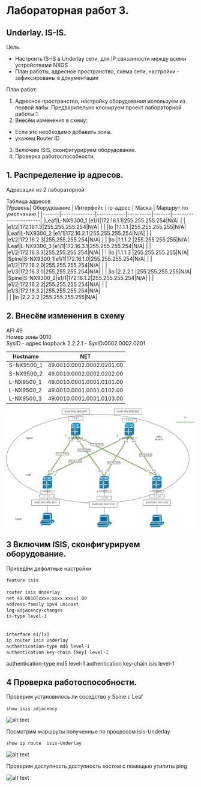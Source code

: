# Лабораторная работ 3.
## Underlay. IS-IS.

Цель.
- Настроить IS-IS в Underlay сети, для IP связанности между всеми устройствами NXOS
- План работы, адресное пространство, схема сети, настройки - зафиксированы в документации


План работ:
1) Адресное пространство, настройку оборудования используем из первой лабы. Предварительно клонируем проект лабораторной работы 1. 
2) Внесём изменения в схему: 
 - Если это необходимо добавить зоны.
 - укажем Router ID
3) Включим ISIS, сконфигурируем оборудование.
4) Проверка работоспособности.

 
## 1. Распределение ip адресов.

Адресация из 2 лабораторной

Таблица адресов  
|Уровень| Оборудование | Интерфейс  | ip-адрес | Маска |  Маршрут по умолчанию |
|-------|--------------|------------|----------|-------|-----------------------|
|Leaf|L-NX9300_1 |e1/1|172.16.1.1|255.255.255.254|N/A|
|    |           |e1/2|172.16.1.3|255.255.255.254|N/A|
|    |           |lo  |1.1.1.1   |255.255.255.255|N/A|
|Leaf|L-NX9300_2 |e1/1|172.16.2.1|255.255.255.254|N/A|
|    |           |e1/2|172.16.2.3|255.255.255.254|N/A|
|    |           |lo  |1.1.1.2   |255.255.255.255|N/A|
|Leaf|L-NX9300_3 |e1/1|172.16.3.1|255.255.255.254|N/A|
|    |           |e1/2|172.16.3.3|255.255.255.254|N/A|
|    |           |lo  |1.1.1.3   |255.255.255.255|N/A|
|Spine|S-NX9300_1|e1/1|172.16.1.0|255.255.255.254|N/A|
|     |          |e1/2|172.16.2.0|255.255.255.254|N/A|
|     |          |e1/3|172.16.3.0|255.255.255.254|N/A|
|     |          |lo  |2.2.2.1   |255.255.255.255|N/A|
|Spine|S-NX9300_2|e1/1|172.16.1.2|255.255.255.254|N/A|
|     |          |e1/2|172.16.2.2|255.255.255.254|N/A|
|     |          |e1/3|172.16.3.2|255.255.255.254|N/A|  
|     |          |lo  |2.2.2.2   |255.255.255.255|N/A|

## 2. Внесём изменения в схему

AFI 49  
Номер зоны 0010  
SysID - адрес loopback 2.2.2.1 - SysID:0002.0002.0201

| Hostname | NET                     |
|----------|-------------------------|
|S-NX9500_1|49.0010.0002.0002.0201.00|
|S-NX9500_2|49.0010.0002.0002.0202.00|
|L-NX9500_1|49.0010.0001.0001.0101.00|
|L-NX9500_2|49.0010.0001.0001.0102.00|
|L-NX9500_3|49.0010.0001.0001.0103.00|

![alt text](lab3_1.drawio.png)

## 3 Включим ISIS, сконфигурируем оборудование.

Приведём дефолтные настройки

```
feature isis

router isis Underlay
net 49.0010[xxxx.xxxx.xxxx].00
address-family ipv4 unicast
log-adjacency-changes
is-type level-1


interface e1/[x]
ip router isis Underlay
authentication-type md5 level-1
authentication key-chain [key] level-1

```

authentication-type md5 level-1
authentication key-chain isis level-1



## 4 Проверка работоспособности.

Проверим установилось ли соседство у Spine с Leaf

```show isis adjacency```

![alt text](lab3_2.drawio.png)

Посмотрим маршруты полученные по процессом isis-Underlay

```
show ip route  isis-Underlay
```
![alt text](lab3_3.drawio.png)

Проверим доступность доступность хостом с помощью утилиты ping 

![alt text](lab3_4.drawio.png)


